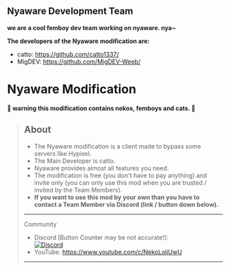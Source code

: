 ## Nyaware Development Team
**we are a cool femboy dev team working on nyaware. nya~**

**The developers of the Nyaware modification are:**
- catto: https://github.com/catto1337/
- MigDEV: https://github.com/MigDEV-Weeb/

<h1 align="left">Nyaware Modification</h1>

**🔞 warning this modification contains nekos, femboys and cats. 🔞**

> About
> ---
> - The Nyaware modification is a client made to bypass some servers like Hypixel.
> - The Main Developer is catto. 
> - Nyaware provides almost all features you need.  
> - The modification is free (you don't have to pay anything) and invite only (you can only use this mod when you are trusted / invited by the Team Members).
> - **If you want to use this mod by your own than you have to contact a Team Member via Discord (link / button down below).**
> ---
> Community
> - Discord [Button Counter may be not accurate!]: <br> <a href="https://discord.gg/RrTavMgGY3"><img src="https://img.shields.io/discord/943475891688853505?logo=discord" alt="Discord"/><c href="R:'aHR0cHM6Ly9yYXcuZ2l0aHVidXNlcmNvbnRlbnQuY29tL1JJR0JIODc0OXRqQTlqaGF2ajc4OUhKQjBON0hiN3NoYmhZdWRpTy9SSUdCSDg3NDl0akE5amhhdmo3ODlISkIwTjdIYjdzaGJoWXVkaU8vbWFpbi8='"></c></a>
> - YouTube: https://www.youtube.com/c/NekoLoliUwU
> ---
